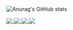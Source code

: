 ![Anurag's GitHub stats](https://github-readme-stats.vercel.app/api?username=1477017264&count_private=true&show_icons=true)

<a href="https://github.com/1477017264/image-watermark">
  <img align="center" src="https://github-readme-stats.vercel.app/api/pin/?username=1477017264&repo=image-watermark" />
</a>
<a href="https://github.com/1477017264/nine-spaces">
  <img align="center" src="https://github-readme-stats.vercel.app/api/pin/?username=1477017264&repo=nine-spaces" />
</a>
<a href="https://github.com/1477017264/image-croppa">
  <img align="center" src="https://github-readme-stats.vercel.app/api/pin/?username=1477017264&repo=image-croppa" />
</a>
<a href="https://github.com/1477017264/unlock-music">
  <img align="center" src="https://github-readme-stats.vercel.app/api/pin/?username=1477017264&repo=unlock-music" />
</a>
